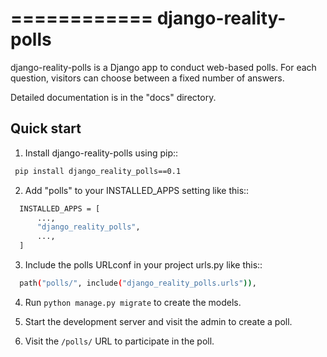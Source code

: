 ============
django-reality-polls
============

django-reality-polls is a Django app to conduct web-based polls. For each
question, visitors can choose between a fixed number of answers.

Detailed documentation is in the "docs" directory.

Quick start
-----------

1. Install django-reality-polls using pip::
  ```bash
   pip install django_reality_polls==0.1
  ```
2. Add "polls" to your INSTALLED_APPS setting like this::
  ```bash
    INSTALLED_APPS = [
        ...,
        "django_reality_polls",
        ...,
    ]
  ```
3. Include the polls URLconf in your project urls.py like this::
  ```bash
    path("polls/", include("django_reality_polls.urls")),
  ```
4. Run ``python manage.py migrate`` to create the models.

5. Start the development server and visit the admin to create a poll.

6. Visit the ``/polls/`` URL to participate in the poll.